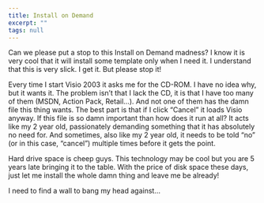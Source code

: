 ```yaml
---
title: Install on Demand
excerpt: ""
tags: null
---
```

<div class="Section1"> Can we please put a stop to this Install on Demand madness? I know it is very cool that it will install some template only when I need it. I understand that this is very slick. I get it. But please stop it!
  
 Every time I start Visio 2003 it asks me for the CD-ROM. I have no idea why, but it wants it. The problem isn&rsquo;t that I lack the CD, it is that I have too many of them (MSDN, Action Pack, Retail&hellip;). And not one of them has the damn file this thing wants. The best part is that if I click &ldquo;Cancel&rdquo; it loads Visio anyway. If this file is so damn important than how does it run at all? It acts like my 2 year old, passionately demanding something that it has absolutely no need for. And sometimes, also like my 2 year old, it needs to be told &ldquo;no&rdquo; (or in this case, &ldquo;cancel&rdquo;) multiple times before it gets the point.
  
 Hard drive space is cheep guys. This technology may be cool but you are 5 years late bringing it to the table. With the price of disk space these days, just let me install the whole damn thing and leave me be already!
  
 I need to find a wall to bang my head against&hellip;
</div>